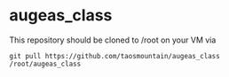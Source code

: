 augeas_class
============

This repository should be cloned to /root on your VM via 

```
git pull https://github.com/taosmountain/augeas_class /root/augeas_class
```
